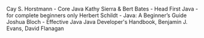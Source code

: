 Cay S. Horstmann - Core Java
Kathy Sierra & Bert Bates - Head First Java - for complete beginners only
Herbert Schildt - Java: A Beginner’s Guide
Joshua Bloch - Effective Java
Java Developer's Handbook, Benjamin J. Evans, David Flanagan